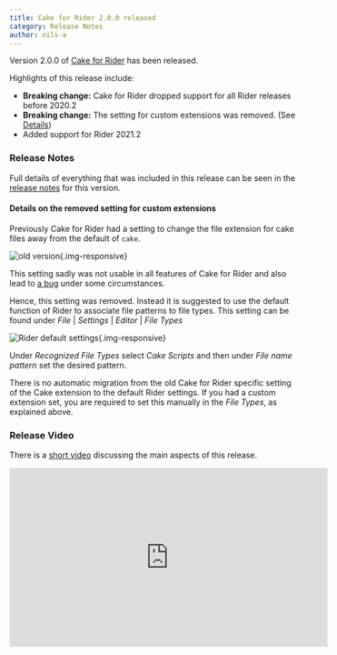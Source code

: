```yaml
---
title: Cake for Rider 2.0.0 released
category: Release Notes
author: nils-a
---
```


Version 2.0.0 of [Cake for Rider](https://plugins.jetbrains.com/plugin/15729-cake-rider) has been released.

Highlights of this release include:
- **Breaking change:** Cake for Rider dropped support for all Rider releases before 2020.2
- **Breaking change:** The setting for custom extensions was removed. (See [Details](#details-on-the-removed-setting-for-custom-extensions))
- Added support for Rider 2021.2

<!--excerpt-->

### Release Notes

Full details of everything that was included in this release can be seen
in the [release notes](https://github.com/cake-build/cake-rider/releases/tag/2.0.0) for this version.

#### Details on the removed setting for custom extensions

Previously Cake for Rider had a setting to change the file extension
for cake files away from the default of `cake`.

![old version](https://user-images.githubusercontent.com/349188/125769368-f69d9e10-d5e6-4c0c-a857-dc98463d2f82.png){.img-responsive}

This setting sadly was not usable in all features of Cake for Rider and also lead to
[a bug](https://github.com/cake-build/cake-rider/issues/160) under some circumstances.

Hence, this setting was removed. Instead it is suggested to use the default
function of Rider to associate file patterns to file types. This setting can be found under *File* | *Settings* | *Editor* | *File Types* 

![Rider default settings](https://user-images.githubusercontent.com/349188/125768879-3780fbf4-7e68-41db-a6ed-6d7f90f14f5d.png){.img-responsive}

Under *Recognized File Types* select *Cake Scripts* and then under *File name pattern* 
set the desired pattern.

There is no automatic migration from the old Cake for Rider specific setting of the Cake extension to the default Rider settings.
If you had a custom extension set, you are required to set this manually in the *File Types*, as explained above.

### Release Video

There is a [short video](https://youtu.be/NtbSFQOMJVI) discussing the main aspects of this release.

<iframe width="560" height="315" src="https://www.youtube.com/embed/NtbSFQOMJVI" frameborder="0" allow="accelerometer; autoplay; clipboard-write; encrypted-media; gyroscope; picture-in-picture" allowfullscreen></iframe>